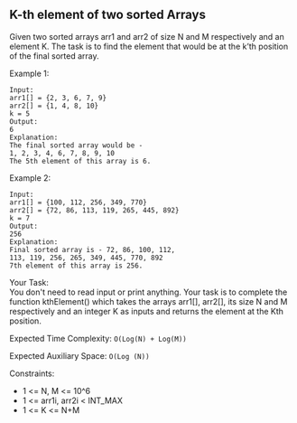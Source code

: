 ## K-th element of two sorted Arrays

Given two sorted arrays arr1 and arr2 of size N and M respectively and an element K. The task is to find the element that would be at the k’th 
position of the final sorted array.
 

Example 1:
```
Input:
arr1[] = {2, 3, 6, 7, 9}
arr2[] = {1, 4, 8, 10}
k = 5
Output:
6
Explanation:
The final sorted array would be -
1, 2, 3, 4, 6, 7, 8, 9, 10
The 5th element of this array is 6.
```
Example 2:
```
Input:
arr1[] = {100, 112, 256, 349, 770}
arr2[] = {72, 86, 113, 119, 265, 445, 892}
k = 7
Output:
256
Explanation:
Final sorted array is - 72, 86, 100, 112,
113, 119, 256, 265, 349, 445, 770, 892
7th element of this array is 256.
```

Your Task:  
You don't need to read input or print anything. Your task is to complete the function kthElement() which takes the arrays arr1[], arr2[], its size N and M respectively and an integer K as inputs and returns the element at the Kth position.


Expected Time Complexity: `O(Log(N) + Log(M))`

Expected Auxiliary Space: `O(Log (N))`


Constraints:
- 1 <= N, M <= 10^6
- 1 <= arr1i, arr2i < INT_MAX
- 1 <= K <= N+M
